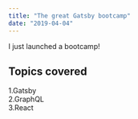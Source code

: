 ```yaml
---
title: "The great Gatsby bootcamp"
date: "2019-04-04"
---
```


I just launched a bootcamp!

## Topics covered

1.Gatsby\
2.GraphQL\
3.React
